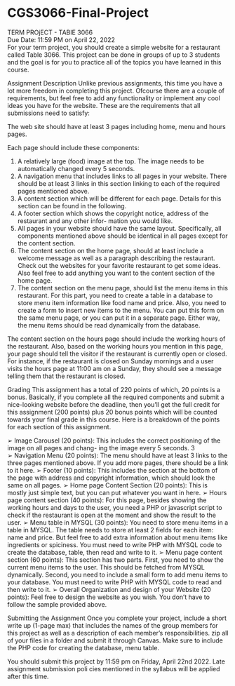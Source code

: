 # CGS3066-Final-Project
TERM PROjECT  -  TABlE  3066  
Due Date:  11:59 PM on April 22, 2022  
For your term project, you should create a simple website for a restaurant called Table 3066. This project 
can be done in groups of up to 3 students and the goal is for you to practice all of the topics you have learned 
in this course. 
 
Assignment Description 
Unlike previous assignments, this time you have a lot more freedom in completing this project. Ofcourse 
there are a couple of requirements, but feel free to add any functionality or implement any cool ideas you 
have for the website. These are the requirements that all submissions need to satisfy: 
 
The web site should have at least 3 pages including home, menu and hours pages. 
 
Each page should include these components: 
1. A relatively large (food) image at the top. The image needs to be automatically changed every 5 
seconds. 
2. A navigation menu that includes links to all pages in your website. There should be at least 3 links 
in this section linking to each of the required pages mentioned above. 
3. A content section which will be different for each page. Details for this section can be found in 
the following. 
4. A footer section which shows the copyright notice, address of the restaurant and any other infor- 
mation you would like. 
5. All pages in your website should have the same layout. Specifically, all components mentioned above 
should be identical in all pages except for the content section. 
6. The content section on the home page, should at least include a welcome message as well as a paragraph 
describing the restaurant. Check out the websites for your favorite restaurant to get some ideas. Also 
feel free to add anything you want to the content section of the home page. 
7. The content section on the menu page, should list the menu items in this restaurant.  For this part, you 
need to create a table in a database to store menu item information like food name and price.  Also, 
you need to create a form to insert new items to the menu.  You can put this form on the same menu 
page, or you can put it in a separate page.  Either way, the menu items should be read dynamically 
from the database. 
 
The  content  section  on  the  hours  page  should  include  the  working  hours  of  the  restaurant.  Also, 
based on  the  working  hours  you  mention  in  this  page,  your  page  should  tell  the  visitor  if  the 
restaurant  is  currently open or closed.  For instance, if the restaurant is closed on Sunday mornings 
and a user visits the hours page at 11:00 am on a Sunday, they should see a message telling them that 
the restaurant is  closed. 
 
Grading 
This assignment has a total of 220 points of which, 20 points is a bonus. Basically, if you complete all the 
required components and submit a nice-looking website before the deadline, then you’ll get the full credit 
for this assignment  (200 points) plus  20 bonus points which will be counted  towards your final grade in 
this course. Here is a breakdown of the points for each section of this assignment. 
 
➢  Image Carousel (20 points): This includes the correct positioning of the image on all pages and chang- 
ing the image every 5 seconds. 
3  
➢  Navigation  Menu (20 points):  The  menu should have  at least 3 links to the three pages mentioned 
above. If you add more pages, there should be a link to it here. 
➢  Footer  (10  points):  This  includes  the  section  at  the  bottom  of  the  page  with  address  and  copyright 
information, which should look the same on all pages. 
➢  Home page Content Section (20 points): This is mostly just simple text, but you can put whatever you 
want in here. 
➢  Hours page content section (40 points): For this page, besides showing the working hours and days 
to the user, you need a PHP or javascript script to check if the restaurant is open at the moment and 
show the result to the user. 
➢  Menu table in MYSQL (30 points): You need to store menu items in a table in MYSQL. The table 
needs to store at least 2 fields for each item: name and price. But feel free to add extra information 
about menu items like ingredients or spiciness. You must need to write PHP with MYSQL code to 
create the database, table, then read and write to it. 
➢  Menu page content section (60 points):  This section has two parts. First, you need to show the current 
menu  items  to  the  user.  This  should  be  fetched  from  MYSQL  dynamically.  Second,  you  need  to 
include a small form to add menu items to your database. You must need to write PHP with MYSQL 
code to read and then write to it. 
➢  Overall Organization and design of your Website (20 points): Feel free to design the website as you 
wish. You don’t have to follow the sample provided above. 
 
Submitting the Assignment 
Once you complete your project, include a short write up (1-page max) that includes the names of the group 
members for this project as well as a description of each member’s responsibilities.  zip all of your files in a 
folder and submit it through Canvas.  Make sure to include the PHP code for creating the database, menu 
table. 
 
You  should  submit  this  project  by  11:59 pm on Friday, April 22nd  2022.  Late assignment submission 
poli cies mentioned in the syllabus will be applied after this time.
